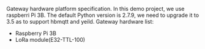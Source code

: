 Gateway hardware platform specification.
In this demo project, we use raspberri Pi 3B.
The default Python version is 2.7.9, we need to upgrade it to 3.5 as to support hbmqtt and yeild.
Gateway hardware list:
- Raspberry Pi 3B
- LoRa module(E32-TTL-100)

